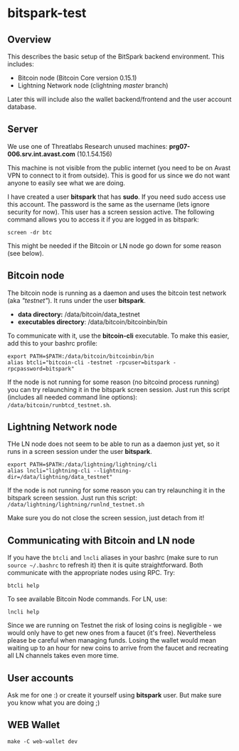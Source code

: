# bitspark-test

## Overview

This describes the basic setup of the BitSpark backend environment. This includes:
* Bitcoin node (Bitcoin Core version 0.15.1)
* Lightning Network node (clightning _master_ branch)

Later this will include also the wallet backend/frontend and the user account database.

## Server

We use one of Threatlabs Research unused machines: **prg07-006.srv.int.avast.com** (10.1.54.156)

This machine is not visible from the public internet (you need to be on Avast VPN to connect to it from outside). This is good for us since we do not want anyone to easily see what we are doing.

I have created a user **bitspark** that has **sudo**. If you need sudo access use this account. The password is the same as the username (lets ignore security for now). This user has a screen session active. The following command allows you to access it if you are logged in as bitspark:

```
screen -dr btc
```

This might be needed if the Bitcoin or LN node go down for some reason (see below).


## Bitcoin node

The bitcoin node is running as a daemon and uses the bitcoin test network (aka *"testnet"*). It runs under the user **bitspark**.

* **data directory:** /data/bitcoin/data_testnet
* **executables directory**: /data/bitcoin/bitcoinbin/bin

To communicate with it, use the **bitcoin-cli** executable. To make this easier, add this to your bashrc profile:

```
export PATH=$PATH:/data/bitcoin/bitcoinbin/bin
alias btcli="bitcoin-cli -testnet -rpcuser=bitspark -rpcpassword=bitspark"
```

If the node is not running for some reason (no bitcoind process running) you can try relaunching it in the bitspark screen session. Just run this script (includes all needed command line options): `/data/bitcoin/runbtcd_testnet.sh`.

## Lightning Network node

THe LN node does not seem to be able to run as a daemon just yet, so it runs in a screen session under the user **bitspark**.


```
export PATH=$PATH:/data/lightning/lightning/cli
alias lncli="lightning-cli --lightning-dir=/data/lightning/data_testnet"
```

If the node is not running for some reason you can try relaunching it in the bitspark screen session. Just run this script: `/data/lightning/lightning/runlnd_testnet.sh`

Make sure you do not close the screen session, just detach from it!

## Communicating with Bitcoin and LN node

If you have the `btcli` and `lncli` aliases in your bashrc (make sure to run `source ~/.bashrc` to refresh it) then it is quite straightforward. Both communicate with the appropriate nodes using RPC. Try:

```
btcli help
```

To see available Bitcoin Node commands. For LN, use:

```
lncli help
```

Since we are running on Testnet the risk of losing coins is negligible - we would only have to get new ones from a faucet (it's free). Nevertheless please be careful when managing funds. Losing the wallet would mean waiting up to an hour for new coins to arrive from the faucet and recreating all LN channels takes even more time.

## User accounts

Ask me for one :) or create it yourself using **bitspark** user. But make sure you know what you are doing ;) 

## WEB Wallet

```
make -C web-wallet dev
```

